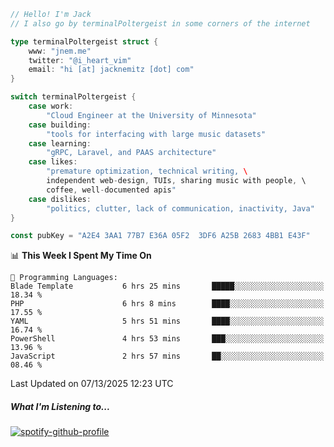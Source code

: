 ```go
// Hello! I'm Jack
// I also go by terminalPoltergeist in some corners of the internet

type terminalPoltergeist struct {
    www: "jnem.me"
    twitter: "@i_heart_vim"
    email: "hi [at] jacknemitz [dot] com"
}

switch terminalPoltergeist {
    case work:
        "Cloud Engineer at the University of Minnesota"
    case building:
        "tools for interfacing with large music datasets"
    case learning:
        "gRPC, Laravel, and PAAS architecture"
    case likes:
        "premature optimization, technical writing, \
        independent web-design, TUIs, sharing music with people, \
        coffee, well-documented apis"
    case dislikes:
        "politics, clutter, lack of communication, inactivity, Java"
}

const pubKey = "A2E4 3AA1 77B7 E36A 05F2  3DF6 A25B 2683 4BB1 E43F"
```

<!--START_SECTION:waka-->
📊 **This Week I Spent My Time On** 

```text
💬 Programming Languages: 
Blade Template           6 hrs 25 mins       █████░░░░░░░░░░░░░░░░░░░░   18.34 % 
PHP                      6 hrs 8 mins        ████░░░░░░░░░░░░░░░░░░░░░   17.55 % 
YAML                     5 hrs 51 mins       ████░░░░░░░░░░░░░░░░░░░░░   16.74 % 
PowerShell               4 hrs 53 mins       ███░░░░░░░░░░░░░░░░░░░░░░   13.96 % 
JavaScript               2 hrs 57 mins       ██░░░░░░░░░░░░░░░░░░░░░░░   08.46 % 
```


 Last Updated on 07/13/2025 12:23 UTC
<!--END_SECTION:waka-->

##### What I'm Listening to...

[![spotify-github-profile](https://jnem.me/listening-item?maxAge=2592000)](https://jnem.me/listening)

